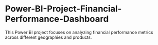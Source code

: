 # Power-BI-Project-Financial-Performance-Dashboard
This Power BI project focuses on analyzing financial performance metrics across different geographies and products. 
